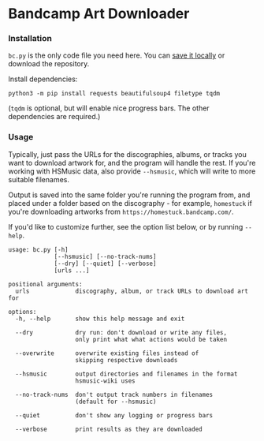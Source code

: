 # Bandcamp Art Downloader

### Installation

`bc.py` is the only code file you need here. You can [save it locally](https://raw.githubusercontent.com/Niklink/bc-art/master/bc.py) or download the repository.

Install dependencies:

```
python3 -m pip install requests beautifulsoup4 filetype tqdm
```

(`tqdm` is optional, but will enable nice progress bars. The other dependencies are required.)

### Usage

Typically, just pass the URLs for the discographies, albums, or tracks you want to download artwork for, and the program will handle the rest. If you're working with HSMusic data, also provide `--hsmusic`, which will write to more suitable filenames.

Output is saved into the same folder you're running the program from, and placed under a folder based on the discography - for example, `homestuck` if you're downloading artworks from `https://homestuck.bandcamp.com/`.

If you'd like to customize further, see the option list below, or by running `--help`.

```
usage: bc.py [-h]
             [--hsmusic] [--no-track-nums]
             [--dry] [--quiet] [--verbose]
             [urls ...]

positional arguments:
  urls             discography, album, or track URLs to download art for

options:
  -h, --help       show this help message and exit

  --dry            dry run: don't download or write any files,
                   only print what what actions would be taken

  --overwrite      overwrite existing files instead of
                   skipping respective downloads

  --hsmusic        output directories and filenames in the format
                   hsmusic-wiki uses

  --no-track-nums  don't output track numbers in filenames
                   (default for --hsmusic)

  --quiet          don't show any logging or progress bars

  --verbose        print results as they are downloaded
```
